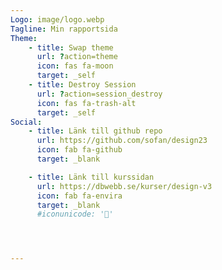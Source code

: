 ```yaml
---
Logo: image/logo.webp
Tagline: Min rapportsida
Theme:
    - title: Swap theme
      url: ?action=theme
      icon: fas fa-moon
      target: _self
    - title: Destroy Session
      url: ?action=session_destroy
      icon: fas fa-trash-alt
      target: _self
Social:
    - title: Länk till github repo
      url: https://github.com/sofan/design23
      icon: fab fa-github
      target: _blank

    - title: Länk till kurssidan
      url: https://dbwebb.se/kurser/design-v3
      icon: fab fa-envira
      target: _blank
      #iconunicode: '🌿'




---
```

